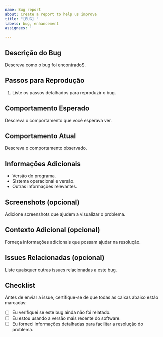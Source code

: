```yaml
---
name: Bug report
about: Create a report to help us improve
title: "[BUG] "
labels: bug, enhancement
assignees: ''

---
```


## Descrição do Bug

Descreva como o bug foi encontradoS.

## Passos para Reprodução

1. Liste os passos detalhados para reproduzir o bug.

## Comportamento Esperado

Descreva o comportamento que você esperava ver.

## Comportamento Atual

Descreva o comportamento observado.

## Informações Adicionais

- Versão do programa.
- Sistema operacional e versão.
- Outras informações relevantes.

## Screenshots (opcional)

Adicione screenshots que ajudem a visualizar o problema.

## Contexto Adicional (opcional)

Forneça informações adicionais que possam ajudar na resolução.

## Issues Relacionadas (opcional)

Liste quaisquer outras issues relacionadas a este bug.

## Checklist

Antes de enviar a issue, certifique-se de que todas as caixas abaixo estão marcadas:

- [ ] Eu verifiquei se este bug ainda não foi relatado.
- [ ] Eu estou usando a versão mais recente do software.
- [ ] Eu forneci informações detalhadas para facilitar a resolução do problema.
